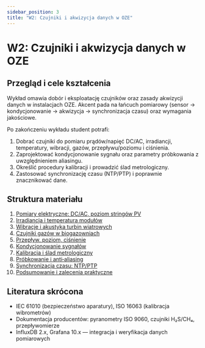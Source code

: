 ```yaml
---
sidebar_position: 3
title: "W2: Czujniki i akwizycja danych w OZE"
---
```


# W2: Czujniki i akwizycja danych w OZE

## Przegląd i cele kształcenia

Wykład omawia dobór i eksploatację czujników oraz zasady akwizycji danych w instalacjach OZE. Akcent pada na łańcuch pomiarowy (sensor → kondycjonowanie → akwizycja → synchronizacja czasu) oraz wymagania jakościowe.

Po zakończeniu wykładu student potrafi:

1. Dobrać czujniki do pomiaru prądów/napięć DC/AC, irradiancji, temperatury, wibracji, gazów, przepływu/poziomu i ciśnienia.
2. Zaprojektować kondycjonowanie sygnału oraz parametry próbkowania z uwzględnieniem aliasingu.
3. Określić procedury kalibracji i prowadzić ślad metrologiczny.
4. Zastosować synchronizację czasu (NTP/PTP) i poprawnie znacznikować dane.

## Struktura materiału

1. [Pomiary elektryczne: DC/AC, poziom stringów PV](./01-elektryczne-pomiary.mdx)
2. [Irradiancja i temperatura modułów](./02-irradiancja-temperatura.mdx)
3. [Wibracje i akustyka turbin wiatrowych](./03-wibracje-turbiny.mdx)
4. [Czujniki gazów w biogazowniach](./04-gazy-biogaz.mdx)
5. [Przepływ, poziom, ciśnienie](./05-przeplyw-poziom-cisnienie.mdx)
6. [Kondycjonowanie sygnałów](./06-kondycjonowanie-sygnalu.mdx)
7. [Kalibracja i ślad metrologiczny](./07-kalibracja-metrologia.mdx)
8. [Próbkowanie i anti‑aliasing](./08-sampling-antyaliasing.mdx)
9. [Synchronizacja czasu: NTP/PTP](./09-synchronizacja-czasu.mdx)
10. [Podsumowanie i zalecenia praktyczne](./10-podsumowanie.mdx)

## Literatura skrócona

- IEC 61010 (bezpieczeństwo aparatury), ISO 16063 (kalibracja wibrometrów)
- Dokumentacja producentów: pyranometry ISO 9060, czujniki H₂S/CH₄, przepływomierze
- InfluxDB 2.x, Grafana 10.x — integracja i weryfikacja danych pomiarowych


